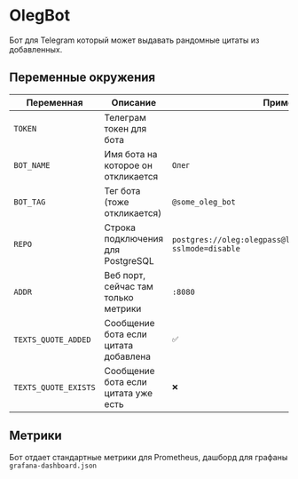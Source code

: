 # OlegBot

Бот для Telegram который может выдавать рандомные цитаты из добавленных.

## Переменные окружения

| Переменная           | Описание                             | Пример                                                            |
| -------------------- | ------------------------------------ | ----------------------------------------------------------------- |
| `TOKEN`              | Телеграм токен для бота              |                                                                   |
| `BOT_NAME`           | Имя бота на которое он откликается   | `Олег`                                                            |
| `BOT_TAG`            | Тег бота (тоже откликается)          | `@some_oleg_bot`                                                  |
| `REPO`               | Строка подключения для PostgreSQL    | `postgres://oleg:olegpass@localhost:5432/olegbot?sslmode=disable` |
| `ADDR`               | Веб порт, сейчас там только метрики  | `:8080`                                                           |
| `TEXTS_QUOTE_ADDED`  | Сообщение бота если цитата добавлена | `✅`                                                              |
| `TEXTS_QUOTE_EXISTS` | Сообщение бота если цитата уже есть  | `❌`                                                              |

## Метрики

Бот отдает стандартные метрики для Prometheus, дашборд для графаны `grafana-dashboard.json`
